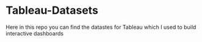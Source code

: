 # Tableau-Datasets #        

Here in this repo you can find the datastes for Tableau which I used to build interactive dashboards    
   
   
   
 
  
  
  
   
 
   
 
